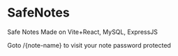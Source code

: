 # SafeNotes

Safe Notes
Made on Vite+React, MySQL, ExpressJS

Goto /{note-name} to visit your note password protected
